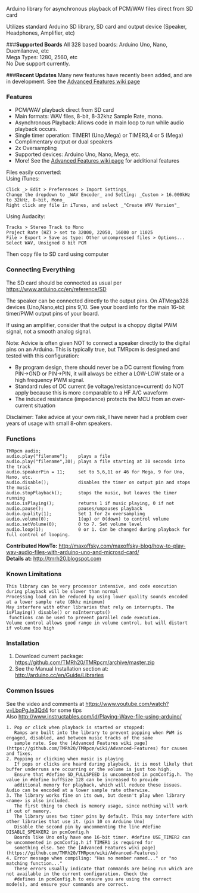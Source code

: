 Arduino library for asynchronous playback of PCM/WAV files direct from SD card

Utilizes standard Arduino SD library, SD card and output device (Speaker, Headphones, Amplifier, etc)
  
###**Supported Boards**
All 328 based boards: Arduino Uno, Nano, Duemilanove, etc  
Mega Types: 1280, 2560, etc  
No Due support currently.  
  
###**Recent Updates**
Many new features have recently been added, and are in development. See the [Advanced Features wiki page](https://github.com/TMRh20/TMRpcm/wiki/Advanced-Features)

### **Features**

   * PCM/WAV playback direct from SD card  
   * Main formats: WAV files, 8-bit, 8-32khz Sample Rate, mono.  
   * Asynchronous Playback: Allows code in main loop to run while audio playback occurs.  
   * Single timer operation: TIMER1 (Uno,Mega) or TIMER3,4 or 5 (Mega)
   * Complimentary output or dual speakers  
   * 2x Oversampling  
   * Supported devices: Arduino Uno, Nano, Mega, etc.  
   * More! See the [Advanced Features wiki page](https://github.com/TMRh20/TMRpcm/wiki/Advanced-Features)
   for additional features  
  
Files easily converted:  
Using iTunes:

    Click _> Edit > Preferences > Import Settings_
    Change the dropdown to _WAV Encoder_ and Setting: _Custom > 16.000kHz to 32kHz, 8-bit, Mono_
    Right click any file in iTunes, and select _"Create WAV Version"_

Using Audacity:
	
    Tracks > Stereo Track to Mono    
    Project Rate (HZ) > set to 32000, 22050, 16000 or 11025    
    File > Export > Save as type: Other uncompressed files > Options...    
    Select WAV, Unsigned 8 bit PCM    
    
Then copy file to SD card using computer

### **Connecting Everything**
The SD card should be connected as usual per https://www.arduino.cc/en/reference/SD 

The speaker can be connected directly to the output pins. On ATMega328 devices (Uno,Nano,etc) pins 9,10. See your board info for the main 16-bit timer/PWM output pins of your board.

If using an amplifier, consider that the output is a choppy digital PWM signal, not a smooth analog signal.

Note: Advice is often given NOT to connect a speaker directly to the digital pins on an Arduino. This is typically true, but TMRpcm is designed and tested with this configuration:
- By program design, there should never be a DC current flowing from PIN->GND or PIN->PIN, it will always be either a LOW-LOW state or a high frequency PWM signal.
- Standard rules of DC current (ie voltage/resistance=current) do NOT apply because this is more comparable to a HF A/C waveform
- The induced resistance (impedance) protects the MCU from an over-current situation

Disclaimer: Take advice at your own risk, I have never had a problem over years of usage with small 8-ohm speakers.

### **Functions**
    TMRpcm audio;
    audio.play("filename");    plays a file
    audio.play("filename",30); plays a file starting at 30 seconds into the track
    audio.speakerPin = 11;     set to 5,6,11 or 46 for Mega, 9 for Uno, Nano, etc.
    audio.disable();           disables the timer on output pin and stops the music
    audio.stopPlayback();      stops the music, but leaves the timer running
    audio.isPlaying();         returns 1 if music playing, 0 if not
    audio.pause();             pauses/unpauses playback
    audio.quality(1);          Set 1 for 2x oversampling
    audio.volume(0);           1(up) or 0(down) to control volume
    audio.setVolume(0);        0 to 7. Set volume level
    audio.loop(1);             0 or 1. Can be changed during playback for full control of looping. 
  
 
**Contributed HowTo:** http://maxoffsky.com/maxoffsky-blog/how-to-play-wav-audio-files-with-arduino-uno-and-microsd-card/  
**Details at:** http://tmrh20.blogspot.com

### **Known Limitations**

    This library can be very processor intensive, and code execution during playback will be slower than normal
    Processing load can be reduced by using lower quality sounds encoded at a lower sample rate (8khz minimum)
    May interfere with other libraries that rely on interrupts. The isPlaying() disable() or noInterrupts()
     functions can be used to prevent parallel code execution.
    Volume control allows good range in volume control, but will distort if volume too high

### **Installation**

 1. Download current package: <https://github.com/TMRh20/TMRpcm/archive/master.zip>
 2. See the Manual Installation section at: <http://arduino.cc/en/Guide/Libraries>
  
### **Common Issues**

   See the video and comments at https://www.youtube.com/watch?v=LbqPgJe3Qd4 for some tips  
   Also http://www.instructables.com/id/Playing-Wave-file-using-arduino/ 

    1. Pop or click when playback is started or stopped:
       Ramps are built into the library to prevent popping when PWM is engaged, disabled, and between music tracks of the same
       sample rate. See the [Advanced Features wiki page](https://github.com/TMRh20/TMRpcm/wiki/Advanced-Features) for causes and fixes.
    2. Popping or clicking when music is playing
       If pops or clicks are heard during playback, it is most likely that buffer underruns are occurring or the volume is just too high.
       Ensure that #define SD_FULLSPEED is uncommented in pcmConfig.h. The value in #define buffSize 128 can be increased to provide
       additional memory for playback, which will reduce these issues. Audio can be encoded at a lower sample rate otherwise.
    3. The library works fine on its own, but doesn't play when library <name> is also included.
       The first thing to check is memory usage, since nothing will work if out of memory.         
       The library uses two timer pins by default. This may interfere with other libraries that use it. (pin 10 on Arduino Uno) 
       Disable the second pin by uncommenting the line #define DISABLE_SPEAKER2 in pcmConfig.h
       Boards like Uno only have one 16-bit timer. #define USE_TIMER2 can be uncommented in pcmConfig.h if TIMER1 is required for
       something else. See the [Advanced Features wiki page](https://github.com/TMRh20/TMRpcm/wiki/Advanced-Features)
    4. Error message when compiling: "Has no member named..." or "no matching function..."
       These errors usually indicate that commands are being run which are not available in the current configuration. Check the
       #defines in pcmConfig.h to ensure you are using the correct mode(s), and ensure your commands are correct.
   
 